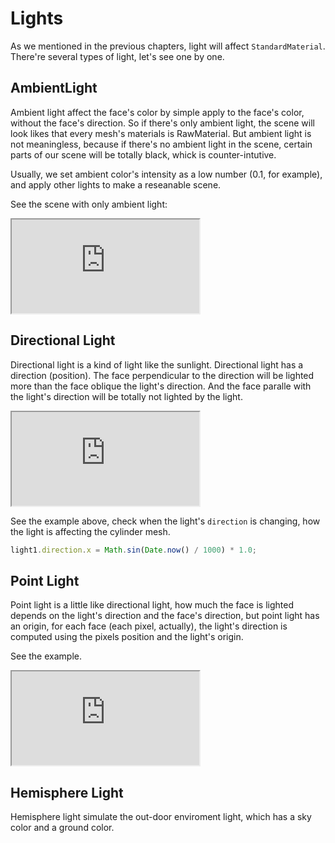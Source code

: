 # Lights

As we mentioned in the previous chapters, light will affect `StandardMaterial`. There're several types of light, let's see one by one.

## AmbientLight

Ambient light affect the face's color by simple apply to the face's color, without the face's direction. So if there's only ambient light, the scene will look likes that every mesh's materials is RawMaterial. But ambient light is not meaningless, because if there's no ambient light in the scene, certain parts of our scene will be totally black, whick is counter-intutive.

Usually, we set ambient color's intensity as a low number (0.1, for example), and apply other lights to make a reseanable scene.

See the scene with only ambient light:

<iframe class="playground" src="https://alibaba.github.io/G3D/playground/?embed#item=ambient-light"></iframe>

## Directional Light

Directional light is a kind of light like the sunlight. Directional light has a direction (position). The face perpendicular to the direction will be lighted more than the face oblique the light's direction. And the face paralle with the light's direction will be totally not lighted by the light.

<iframe class="playground" src="https://alibaba.github.io/G3D/playground/?embed#item=directional-light"></iframe>

See the example above, check when the light's `direction` is changing, how the light is affecting the cylinder mesh.

```javascript
light1.direction.x = Math.sin(Date.now() / 1000) * 1.0;
```

## Point Light

Point light is a little like directional light, how much the face is lighted depends on the light's direction and the face's direction, but point light has an origin, for each face (each pixel, actually), the light's direction is computed using the pixels position and the light's origin.

See the example.

<iframe class="playground" src="https://alibaba.github.io/G3D/playground/?embed#item=point-light"></iframe>

## Hemisphere Light

Hemisphere light simulate the out-door enviroment light, which has a sky color and a ground color.